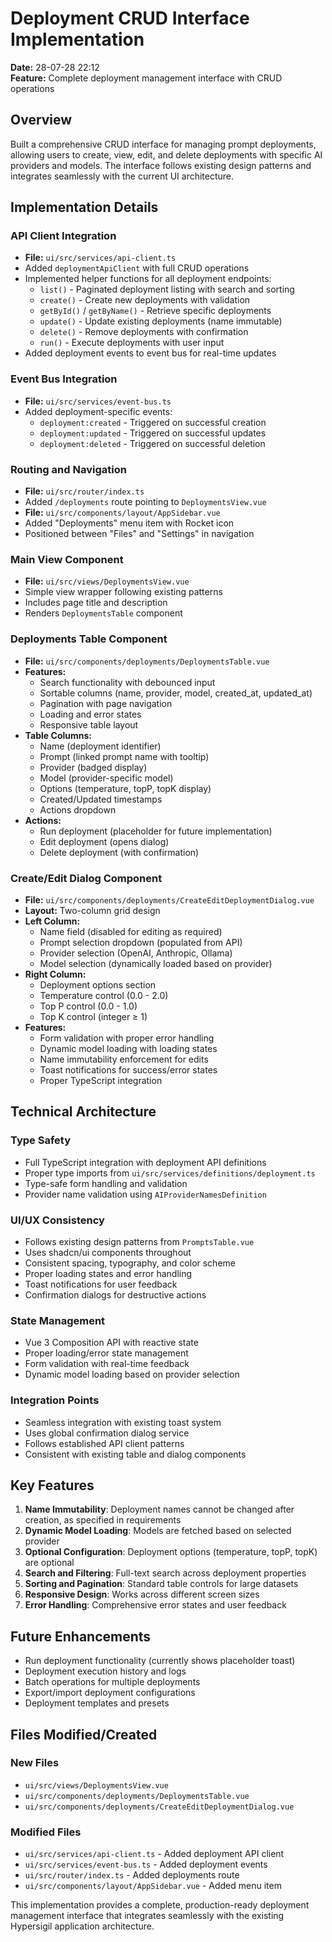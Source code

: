 # Deployment CRUD Interface Implementation

**Date:** 28-07-28 22:12  
**Feature:** Complete deployment management interface with CRUD operations

## Overview

Built a comprehensive CRUD interface for managing prompt deployments, allowing users to create, view, edit, and delete deployments with specific AI providers and models. The interface follows existing design patterns and integrates seamlessly with the current UI architecture.

## Implementation Details

### API Client Integration
- **File:** `ui/src/services/api-client.ts`
- Added `deploymentApiClient` with full CRUD operations
- Implemented helper functions for all deployment endpoints:
  - `list()` - Paginated deployment listing with search and sorting
  - `create()` - Create new deployments with validation
  - `getById()` / `getByName()` - Retrieve specific deployments
  - `update()` - Update existing deployments (name immutable)
  - `delete()` - Remove deployments with confirmation
  - `run()` - Execute deployments with user input
- Added deployment events to event bus for real-time updates

### Event Bus Integration
- **File:** `ui/src/services/event-bus.ts`
- Added deployment-specific events:
  - `deployment:created` - Triggered on successful creation
  - `deployment:updated` - Triggered on successful updates
  - `deployment:deleted` - Triggered on successful deletion

### Routing and Navigation
- **File:** `ui/src/router/index.ts`
- Added `/deployments` route pointing to `DeploymentsView.vue`
- **File:** `ui/src/components/layout/AppSidebar.vue`
- Added "Deployments" menu item with Rocket icon
- Positioned between "Files" and "Settings" in navigation

### Main View Component
- **File:** `ui/src/views/DeploymentsView.vue`
- Simple view wrapper following existing patterns
- Includes page title and description
- Renders `DeploymentsTable` component

### Deployments Table Component
- **File:** `ui/src/components/deployments/DeploymentsTable.vue`
- **Features:**
  - Search functionality with debounced input
  - Sortable columns (name, provider, model, created_at, updated_at)
  - Pagination with page navigation
  - Loading and error states
  - Responsive table layout
- **Table Columns:**
  - Name (deployment identifier)
  - Prompt (linked prompt name with tooltip)
  - Provider (badged display)
  - Model (provider-specific model)
  - Options (temperature, topP, topK display)
  - Created/Updated timestamps
  - Actions dropdown
- **Actions:**
  - Run deployment (placeholder for future implementation)
  - Edit deployment (opens dialog)
  - Delete deployment (with confirmation)

### Create/Edit Dialog Component
- **File:** `ui/src/components/deployments/CreateEditDeploymentDialog.vue`
- **Layout:** Two-column grid design
- **Left Column:**
  - Name field (disabled for editing as required)
  - Prompt selection dropdown (populated from API)
  - Provider selection (OpenAI, Anthropic, Ollama)
  - Model selection (dynamically loaded based on provider)
- **Right Column:**
  - Deployment options section
  - Temperature control (0.0 - 2.0)
  - Top P control (0.0 - 1.0)
  - Top K control (integer ≥ 1)
- **Features:**
  - Form validation with proper error handling
  - Dynamic model loading with loading states
  - Name immutability enforcement for edits
  - Toast notifications for success/error states
  - Proper TypeScript integration

## Technical Architecture

### Type Safety
- Full TypeScript integration with deployment API definitions
- Proper type imports from `ui/src/services/definitions/deployment.ts`
- Type-safe form handling and validation
- Provider name validation using `AIProviderNamesDefinition`

### UI/UX Consistency
- Follows existing design patterns from `PromptsTable.vue`
- Uses shadcn/ui components throughout
- Consistent spacing, typography, and color scheme
- Proper loading states and error handling
- Toast notifications for user feedback
- Confirmation dialogs for destructive actions

### State Management
- Vue 3 Composition API with reactive state
- Proper loading/error state management
- Form validation with real-time feedback
- Dynamic model loading based on provider selection

### Integration Points
- Seamless integration with existing toast system
- Uses global confirmation dialog service
- Follows established API client patterns
- Consistent with existing table and dialog components

## Key Features

1. **Name Immutability**: Deployment names cannot be changed after creation, as specified in requirements
2. **Dynamic Model Loading**: Models are fetched based on selected provider
3. **Optional Configuration**: Deployment options (temperature, topP, topK) are optional
4. **Search and Filtering**: Full-text search across deployment properties
5. **Sorting and Pagination**: Standard table controls for large datasets
6. **Responsive Design**: Works across different screen sizes
7. **Error Handling**: Comprehensive error states and user feedback

## Future Enhancements

- Run deployment functionality (currently shows placeholder toast)
- Deployment execution history and logs
- Batch operations for multiple deployments
- Export/import deployment configurations
- Deployment templates and presets

## Files Modified/Created

### New Files
- `ui/src/views/DeploymentsView.vue`
- `ui/src/components/deployments/DeploymentsTable.vue`
- `ui/src/components/deployments/CreateEditDeploymentDialog.vue`

### Modified Files
- `ui/src/services/api-client.ts` - Added deployment API client
- `ui/src/services/event-bus.ts` - Added deployment events
- `ui/src/router/index.ts` - Added deployments route
- `ui/src/components/layout/AppSidebar.vue` - Added menu item

This implementation provides a complete, production-ready deployment management interface that integrates seamlessly with the existing Hypersigil application architecture.
